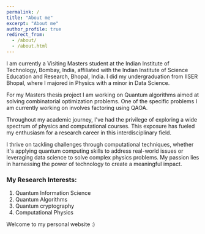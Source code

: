 ```yaml
---
permalink: /
title: "About me"
excerpt: "About me"
author_profile: true
redirect_from: 
  - /about/
  - /about.html
---
```


I am currently a Visiting Masters student at the Indian Institute of Technology, Bombay, India, affiliated with the Indian Institute of Science Education and Research, Bhopal, India. I did my undergraduation from IISER Bhopal, where I majored in Physics with a minor in Data Science.

For my Masters thesis project I am working on Quantum algorithms aimed at solving combinatorial optimization problems. One of the specific problems I am currently working on involves factoring using QAOA. 

Throughout my academic journey, I've had the privilege of exploring a wide spectrum of physics and computational courses. This exposure has fueled my enthusiasm for a research career in this interdisciplinary field.

I thrive on tackling challenges through computational techniques, whether it's applying quantum computing skills to address real-world issues or leveraging data science to solve complex physics problems. My passion lies in harnessing the power of technology to create a meaningful impact.


### My Research Interests:
1. Quantum Information Science
2. Quantum Algorithms
3. Quantum cryptography
4. Computational Physics

Welcome to my personal website :)
